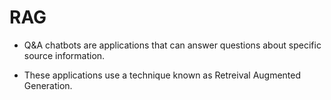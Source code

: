 # RAG 
- Q&A chatbots are applications that can answer questions about specific source information.

- These applications use a technique known as Retreival Augmented Generation.


